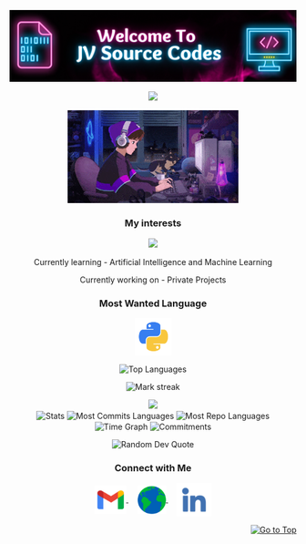 <p align="center">
  <img src="assets/header.png"/>
</p>
<p align="center">
   <img src="https://readme-typing-svg.demolab.com?font=Roboto+Slab&color=%237E3ACE&size=35&center=true&vCenter=true&width=450&duration=1500&pause=1000&lines=Shokat+Javed;Software+Engineer" width="auto" height="35"/>
</p>
<p align="center">
  <img alt="Coding GIF" width="300" height="auto" src="assets/coding.gif"/>
</p>
<h3 align="center">My interests</h3>
<p align="center">
   <img src="https://readme-typing-svg.demolab.com?font=Roboto+Slab&color=%237E3ACE&size=35&center=true&vCenter=true&width=450&duration=1500&pause=1000&lines=Artificial+Intelligence;Machine+Learning;Data+Science" width="auto" height="35"/>
</p>
<p align="center">Currently learning - Artificial Intelligence and Machine Learning</p>
<p align="center">Currently working on - Private Projects</p>
<h3 align="center">Most Wanted Language</h3>
<p align="center">
  <a href="https://github.com/samarjitsahoo/Python_Programming.git" target="_blank">
    <img align="center" src="assets/python.png" alt="Python" height="65" width="65" />
  </a>
</p>
<p align="center">
  <img align="center" src="https://github-readme-stats.vercel.app/api/top-langs?username=samarjitsahoo&hide_border=true&no-bg=true&no-frame=true&layout=compact&theme=transparent&langs_count=10" alt="Top Languages"/>
</p>
<p align="center">
  <img alt="Mark streak" src="https://github-readme-streak-stats.herokuapp.com/?user=samarjitsahoo&hide_border=true&theme=transparent" /> 
</p>
<!--Trophy-->
<div align=center>
  <img src="https://github-profile-trophy.vercel.app/?username=samarjitsahoo&no-bg=true&no-frame=true&row=2&column=3"/>
</div>
<div align="center">
  <img align="center" src="http://github-profile-summary-cards.vercel.app/api/cards/stats?username=samarjitsahoo&theme=transparent" height="180em" alt="Stats"/>
  <img align="center" src="http://github-profile-summary-cards.vercel.app/api/cards/most-commit-language?username=samarjitsahoo&theme=transparent&exclude=html,CSS,Jupyter%20Notebook" height="180em" alt="Most Commits Languages"/>
  <img align="center" src="http://github-profile-summary-cards.vercel.app/api/cards/repos-per-language?username=samarjitsahoo&theme=transparent&exclude=html,CSS,Jupyter%20Notebook" height="180em" alt="Most Repo Languages"/>
  <img align="center" src="http://github-profile-summary-cards.vercel.app/api/cards/productive-time?username=samarjitsahoo&theme=transparent&utcOffset=5.30" height="180em" alt="Time Graph"/>
  <img align="center" src="http://github-profile-summary-cards.vercel.app/api/cards/profile-details?username=samarjitsahoo&theme=transparent" height="180em" alt="Commitments"/>
</div>
<p align="center">
  <img src="https://quotes-github-readme.vercel.app/api?type=horizontal&theme=transparent" alt="Random Dev Quote" />
</p>
<h3 align="center">Connect with Me</h3>
<p align="center">
  <a href="mailto:help.jvcodes@gmail.com" target="_blank">
    <img align="center" src="assets/gmail.png" alt="mail" height="50" width="55" />
  </a>
  &nbsp;&nbsp;&nbsp;
  <a href="https://samarjit.me" target="_blank">
    <img align="center" src="assets/web.png" alt="website" height="50" width="50" />
  </a>
  &nbsp;&nbsp;&nbsp;
  <a href="https://linkedin.com/in/samarjitsahoo/" target="_blank">
    <img align="center" src="assets/linkedin.png" alt="linkedin" height="60" width="60" />
  </a>
</p>

<p align="right"><a href="#top"><img src="https://img.shields.io/static/v1?label&message=Go+to+Top&color=0b6ab3&style=flat&logo" alt="Go to Top" /></a></p>
